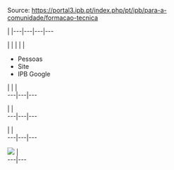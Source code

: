 Source: https://portal3.ipb.pt/index.php/pt/ipb/para-a-comunidade/formacao-tecnica

| |---|---|---|---  
  
  

  

  
  
  
  
  
  
  
  
  
  
  
  
  
  
|   | |  | | 

  * Pessoas
  * Site
  * IPB Google

| | |   
---|---|---  
  
| |   
---|---|---  
  
| |   
---|---|---  
  
  
![](/images/ipb/emconstrucao.jpg) |   
---|---  
  
